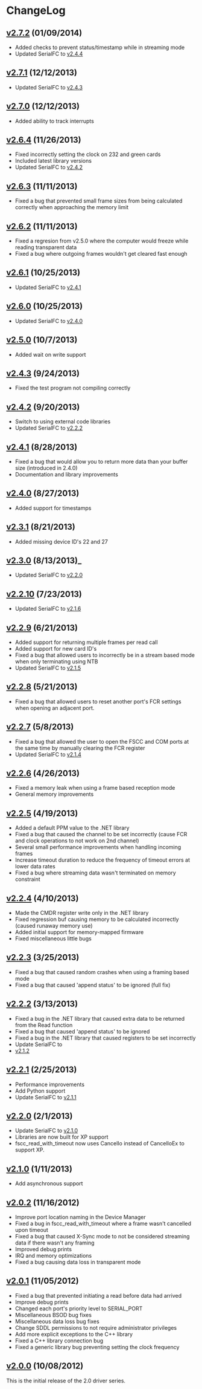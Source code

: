 # ChangeLog

## [v2.7.2](https://github.com/commtech/fscc-windows/releases/tag/v2.7.2) (01/09/2014)
- Added checks to prevent status/timestamp while in streaming mode
- Updated SerialFC to 
[v2.4.4](https://github.com/commtech/serialfc-windows/blob/master/ChangeLog.txt)

## [v2.7.1](https://github.com/commtech/fscc-windows/releases/tag/v2.7.1) (12/12/2013)
- Updated SerialFC to
[v2.4.3](https://github.com/commtech/serialfc-windows/blob/master/ChangeLog.txt)

## [v2.7.0](https://github.com/commtech/fscc-windows/releases/tag/v2.7.0) (12/12/2013)
- Added ability to track interrupts

## [v2.6.4](https://github.com/commtech/fscc-windows/releases/tag/v2.6.4) (11/26/2013)
- Fixed incorrectly setting the clock on 232 and green cards
- Included latest library versions
- Updated SerialFC to 
[v2.4.2](https://github.com/commtech/serialfc-windows/blob/master/ChangeLog.txt)

## [v2.6.3](https://github.com/commtech/fscc-windows/releases/tag/v2.6.3) (11/11/2013)
- Fixed a bug that prevented small frame sizes from being calculated correctly when approaching the memory limit
      
## [v2.6.2](https://github.com/commtech/fscc-windows/releases/tag/v2.6.2) (11/11/2013)
- Fixed a regresion from v2.5.0 where the computer would freeze while reading transparent data
- Fixed a bug where outgoing frames wouldn't get cleared fast enough

## [v2.6.1](https://github.com/commtech/fscc-windows/releases/tag/v2.6.1) (10/25/2013)
- Updated SerialFC to 
[v2.4.1](https://github.com/commtech/serialfc-windows/blob/master/ChangeLog.txt)
      
## [v2.6.0](https://github.com/commtech/fscc-windows/releases/tag/v2.6.0) (10/25/2013)
- Updated SerialFC to 
[v2.4.0](https://github.com/commtech/serialfc-windows/blob/master/ChangeLog.txt)

## [v2.5.0](https://github.com/commtech/fscc-windows/releases/tag/v2.5.0) (10/7/2013)
- Added wait on write support

## [v2.4.3](https://github.com/commtech/fscc-windows/releases/tag/v2.4.3) (9/24/2013)
- Fixed the test program not compiling correctly

## [v2.4.2](https://github.com/commtech/fscc-windows/releases/tag/v2.4.2) (9/20/2013)
- Switch to using external code libraries
- Updated SerialFC to 
[v2.2.2](https://github.com/commtech/serialfc-windows/blob/master/ChangeLog.txt)

## [v2.4.1](https://github.com/commtech/fscc-windows/releases/tag/v2.4.1) (8/28/2013)
- Fixed a bug that would allow you to return more data than your buffer size (introduced in 2.4.0)
- Documentation and library improvements

## [v2.4.0](https://github.com/commtech/fscc-windows/releases/tag/v2.4.0) (8/27/2013)
- Added support for timestamps

## [v2.3.1](https://github.com/commtech/fscc-windows/releases/tag/v2.3.1) (8/21/2013)
- Added missing device ID's 22 and 27

## [v2.3.0](https://github.com/commtech/fscc-windows/releases/tag/v2.3.0) (8/13/2013)_
- Updated SerialFC to 
[v2.2.0](https://github.com/commtech/serialfc-windows/blob/master/ChangeLog.txt)

## [v2.2.10](https://github.com/commtech/fscc-windows/releases/tag/v2.2.10) (7/23/2013)
- Updated SerialFC to 
[v2.1.6](https://github.com/commtech/serialfc-windows/blob/master/ChangeLog.txt)

## [v2.2.9](https://github.com/commtech/fscc-windows/releases/tag/v2.2.9) (6/21/2013)
- Added support for returning multiple frames per read call
- Added support for new card ID's
- Fixed a bug that allowed users to incorrectly be in a stream based mode when only terminating using NTB
- Updated SerialFC to 
[v2.1.5](https://github.com/commtech/serialfc-windows/blob/master/ChangeLog.txt)

## [v2.2.8](https://github.com/commtech/fscc-windows/releases/tag/v2.2.8) (5/21/2013)
- Fixed a bug that allowed users to reset another port's FCR settings when opening an adjacent port.

## [v2.2.7](https://github.com/commtech/fscc-windows/releases/tag/v2.2.7) (5/8/2013)
- Fixed a bug that allowed the user to open the FSCC and COM ports at the same time by manually clearing the FCR register
- Updated SerialFC to 
[v2.1.4](https://github.com/commtech/serialfc-windows/blob/master/ChangeLog.txt)

## [v2.2.6](https://github.com/commtech/fscc-windows/releases/tag/v2.2.6) (4/26/2013)
- Fixed a memory leak when using a frame based reception mode
- General memory improvements

## [v2.2.5](https://github.com/commtech/fscc-windows/releases/tag/v2.2.5) (4/19/2013)
- Added a default PPM value to the .NET library
- Fixed a bug that caused the channel to be set incorrectly (cause FCR and clock operations to not work on 2nd channel)
- Several small performance improvements when handling incoming frames
- Increase timeout duration to reduce the frequency of timeout errors at lower data rates
- Fixed a bug where streaming data wasn't terminated on memory constraint

## [v2.2.4](https://github.com/commtech/fscc-windows/releases/tag/v2.2.4) (4/10/2013)
- Made the CMDR register write only in the .NET library
- Fixed regression buf causing memory to be calculated incorrectly (caused runaway memory use)
- Added initial support for memory-mapped firmware
- Fixed miscellaneous little bugs

## [v2.2.3](https://github.com/commtech/fscc-windows/releases/tag/v2.2.3) (3/25/2013)
- Fixed a bug that caused random crashes when using a framing based mode
- Fixed a bug that caused 'append status' to be ignored (full fix)

## [v2.2.2](https://github.com/commtech/fscc-windows/releases/tag/v2.2.2) (3/13/2013)
- Fixed a bug in the .NET library that caused extra data to be returned from the Read function
- Fixed a bug that caused 'append status' to be ignored
- Fixed a bug in the .NET library that caused registers to be set incorrectly
- Update SerialFC to 
- [v2.1.2](https://github.com/commtech/serialfc-windows/blob/master/ChangeLog.txt)

## [v2.2.1](https://github.com/commtech/fscc-windows/releases/tag/v2.2.1) (2/25/2013)
- Performance improvements
- Add Python support
- Update SerialFC to 
[v2.1.1](https://github.com/commtech/serialfc-windows/blob/master/ChangeLog.txt)

## [v2.2.0](https://github.com/commtech/fscc-windows/releases/tag/v2.2.0) (2/1/2013)
- Update SerialFC to 
[v2.1.0](https://github.com/commtech/serialfc-windows/blob/master/ChangeLog.txt)
- Libraries are now built for XP support
- fscc_read_with_timeout now uses CancelIo instead of CancelIoEx to support XP.

## [v2.1.0](https://github.com/commtech/fscc-windows/releases/tag/v2.1.0) (1/11/2013)
- Add asynchronous support

## [v2.0.2](https://github.com/commtech/fscc-windows/releases/tag/v2.0.2) (11/16/2012)
- Improve port location naming in the Device Manager
- Fixed a bug in fscc_read_with_timeout where a frame wasn't cancelled upon timeout
- Fixed a bug that caused X-Sync mode to not be considered streaming data if there wasn't any framing
- Improved debug prints
- IRQ and memory optimizations
- Fixed a bug causing data loss in transparent mode

## [v2.0.1](https://github.com/commtech/fscc-windows/releases/tag/v2.0.1) (11/05/2012)
- Fixed a bug that prevented initiating a read before data had arrived
- Improve debug prints
- Changed each port's priority level to SERIAL_PORT
- Miscellaneous BSOD bug fixes
- Miscellaneous data loss bug fixes
- Change SDDL permissions to not require administrator privileges
- Add more explicit exceptions to the C++ library
- Fixed a C++ library connection bug 
- Fixed a generic library bug preventing setting the clock frequency
        
## [v2.0.0](https://github.com/commtech/fscc-windows/releases/tag/v2.0.0) (10/08/2012)
This is the initial release of the 2.0 driver series.

